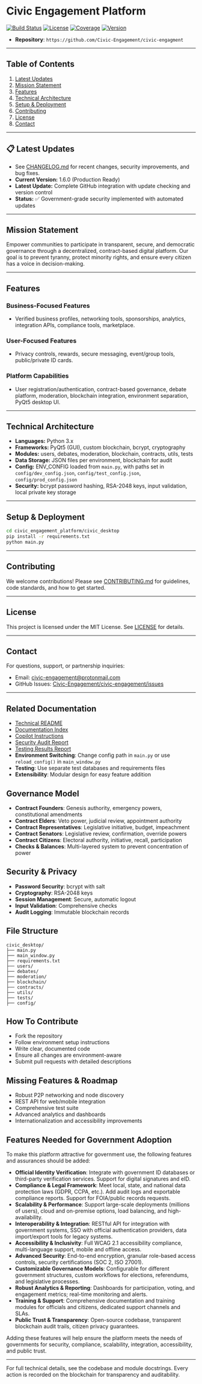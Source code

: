 
# Civic Engagement Platform

[![Build Status](https://img.shields.io/github/workflow/status/Civic-Engagement/civic-engagement/CI)](https://github.com/Civic-Engagement/civic-engagement/actions)
[![License](https://img.shields.io/github/license/Civic-Engagement/civic-engagement)](LICENSE)
[![Coverage](https://img.shields.io/codecov/c/github/Civic-Engagement/civic-engagement)](https://codecov.io/gh/Civic-Engagement/civic-engagement)
[![Version](https://img.shields.io/github/v/release/Civic-Engagement/civic-engagement)](https://github.com/Civic-Engagement/civic-engagement/releases)

- **Repository**: `https://github.com/Civic-Engagement/civic-engagment`

---

## Table of Contents
1. [Latest Updates](#latest-updates)
2. [Mission Statement](#mission-statement)
3. [Features](#features)
4. [Technical Architecture](#technical-architecture)
5. [Setup & Deployment](#setup--deployment)
6. [Contributing](#contributing)
7. [License](#license)
8. [Contact](#contact)

---

## 📋 Latest Updates
- See [CHANGELOG.md](CHANGELOG.md) for recent changes, security improvements, and bug fixes.
- **Current Version:** 1.6.0 (Production Ready)
- **Latest Update:** Complete GitHub integration with update checking and version control
- **Status:** ✅ Government-grade security implemented with automated updates

---

## Mission Statement
Empower communities to participate in transparent, secure, and democratic governance through a decentralized, contract-based digital platform. Our goal is to prevent tyranny, protect minority rights, and ensure every citizen has a voice in decision-making.

---

## Features

### Business-Focused Features
- Verified business profiles, networking tools, sponsorships, analytics, integration APIs, compliance tools, marketplace.

### User-Focused Features
- Privacy controls, rewards, secure messaging, event/group tools, public/private ID cards.

### Platform Capabilities
- User registration/authentication, contract-based governance, debate platform, moderation, blockchain integration, environment separation, PyQt5 desktop UI.

---

## Technical Architecture
- **Languages:** Python 3.x
- **Frameworks:** PyQt5 (GUI), custom blockchain, bcrypt, cryptography
- **Modules:** users, debates, moderation, blockchain, contracts, utils, tests
- **Data Storage:** JSON files per environment, blockchain for audit
- **Config:** ENV_CONFIG loaded from `main.py`, with paths set in `config/dev_config.json`, `config/test_config.json`, `config/prod_config.json`
- **Security:** bcrypt password hashing, RSA-2048 keys, input validation, local private key storage

---

## Setup & Deployment
```bash
cd civic_engagement_platform/civic_desktop
pip install -r requirements.txt
python main.py
```

---

## Contributing
We welcome contributions! Please see [CONTRIBUTING.md](CONTRIBUTING.md) for guidelines, code standards, and how to get started.

---

## License
This project is licensed under the MIT License. See [LICENSE](LICENSE) for details.

---

## Contact
For questions, support, or partnership inquiries:
- Email: civic-engagement@protonmail.com
- GitHub Issues: [Civic-Engagement/civic-engagement/issues](https://github.com/Civic-Engagement/civic-engagement/issues)

---

## Related Documentation
- [Technical README](civic_desktop/README.md)
- [Documentation Index](DOCS_INDEX.md)
- [Copilot Instructions](.github/copilot-instructions.md)
- [Security Audit Report](SECURITY_AUDIT_REPORT.md)
- [Testing Results Report](TESTING_RESULTS_REPORT.md)
- **Environment Switching**: Change config path in `main.py` or use `reload_config()` in `main_window.py`
- **Testing**: Use separate test databases and requirements files
- **Extensibility**: Modular design for easy feature addition

## Governance Model
- **Contract Founders**: Genesis authority, emergency powers, constitutional amendments
- **Contract Elders**: Veto power, judicial review, appointment authority
- **Contract Representatives**: Legislative initiative, budget, impeachment
- **Contract Senators**: Legislative review, confirmation, override powers
- **Contract Citizens**: Electoral authority, initiative, recall, participation
- **Checks & Balances**: Multi-layered system to prevent concentration of power

## Security & Privacy
- **Password Security**: bcrypt with salt
- **Cryptography**: RSA-2048 keys
- **Session Management**: Secure, automatic logout
- **Input Validation**: Comprehensive checks
- **Audit Logging**: Immutable blockchain records

## File Structure
```
civic_desktop/
├── main.py
├── main_window.py
├── requirements.txt
├── users/
├── debates/
├── moderation/
├── blockchain/
├── contracts/
├── utils/
├── tests/
├── config/
```

## How To Contribute
- Fork the repository
- Follow environment setup instructions
- Write clear, documented code
- Ensure all changes are environment-aware
- Submit pull requests with detailed descriptions

## Missing Features & Roadmap
- Robust P2P networking and node discovery
- REST API for web/mobile integration
- Comprehensive test suite
- Advanced analytics and dashboards
- Internationalization and accessibility improvements


## Features Needed for Government Adoption

To make this platform attractive for government use, the following features and assurances should be added:

- **Official Identity Verification**: Integrate with government ID databases or third-party verification services. Support for digital signatures and eID.
- **Compliance & Legal Framework**: Meet local, state, and national data protection laws (GDPR, CCPA, etc.). Add audit logs and exportable compliance reports. Support for FOIA/public records requests.
- **Scalability & Performance**: Support large-scale deployments (millions of users), cloud and on-premise options, load balancing, and high-availability.
- **Interoperability & Integration**: RESTful API for integration with government systems, SSO with official authentication providers, data import/export tools for legacy systems.
- **Accessibility & Inclusivity**: Full WCAG 2.1 accessibility compliance, multi-language support, mobile and offline access.
- **Advanced Security**: End-to-end encryption, granular role-based access controls, security certifications (SOC 2, ISO 27001).
- **Customizable Governance Models**: Configurable for different government structures, custom workflows for elections, referendums, and legislative processes.
- **Robust Analytics & Reporting**: Dashboards for participation, voting, and engagement metrics; real-time monitoring and alerts.
- **Training & Support**: Comprehensive documentation and training modules for officials and citizens, dedicated support channels and SLAs.
- **Public Trust & Transparency**: Open-source codebase, transparent blockchain audit trails, citizen privacy guarantees.

Adding these features will help ensure the platform meets the needs of governments for security, compliance, scalability, integration, accessibility, and public trust.

---
For full technical details, see the codebase and module docstrings. Every action is recorded on the blockchain for transparency and auditability.